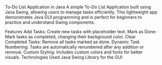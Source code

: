 To-Do List Application in Java
A simple To-Do List Application built using Java Swing, allowing users to manage tasks efficiently. This lightweight app demonstrates Java GUI programming and is perfect for beginners to practice and understand Swing components.

Features
Add Tasks: Create new tasks with placeholder text.
Mark as Done: Mark tasks as completed, changing their background color.
Clear Completed Tasks: Remove all tasks marked as done.
Dynamic Task Numbering: Tasks are automatically renumbered after any addition or removal.
Custom Styling: Includes custom colors and fonts for better visuals.
Technologies Used
Java
Swing Library for the GUI

